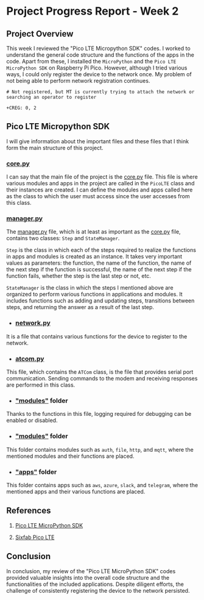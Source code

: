 # Project Progress Report - Week 2

## Project Overview

This week I reviewed the "Pico LTE Micropython SDK" codes. I worked to understand the general code structure and the functions of the apps in the code. Apart from these, I installed the `MicroPython` and the `Pico LTE MicroPython SDK` on Raspberry Pi Pico. However, although I tried various ways, I could only register the device to the network once. My problem of not being able to perform network registration continues.

```
# Not registered, but MT is currently trying to attach the network or searching an operator to register

+CREG: 0, 2
```

## Pico LTE Micropython SDK

I will give information about the important files and these files that I think form the main structure of this project.

### [core.py](https://github.com/sixfab/pico_lte_micropython-sdk/blob/master/pico_lte/core.py)

I can say that the main file of the project is the [core.py](https://github.com/sixfab/pico_lte_micropython-sdk/blob/master/pico_lte/core.py) file. This file is where various modules and apps in the project are called in the `PicoLTE` class and their instances are created. I can define the modules and apps called here as the class to which the user must access since the user accesses from this class.

### [manager.py](https://github.com/sixfab/pico_lte_micropython-sdk/blob/master/pico_lte/utils/manager.py)

The [manager.py](https://github.com/sixfab/pico_lte_micropython-sdk/blob/master/pico_lte/utils/manager.py) file, which is at least as important as the [core.py](https://github.com/sixfab/pico_lte_micropython-sdk/blob/master/pico_lte/core.py) file, contains two classes: `Step` and `StateManager`.

`Step` is the class in which each of the steps required to realize the functions in apps and modules is created as an instance. It takes very important values as parameters: the function, the name of the function, the name of the next step if the function is successful, the name of the next step if the function fails, whether the step is the last step or not, etc.

`StateManager` is the class in which the steps I mentioned above are organized to perform various functions in applications and modules. It includes functions such as adding and updating steps, transitions between steps, and returning the answer as a result of the last step.

- ### [network.py](https://github.com/sixfab/pico_lte_micropython-sdk/blob/master/pico_lte/utils/network.py)

It is a file that contains various functions for the device to register to the network.

- ### [atcom.py](https://github.com/sixfab/pico_lte_micropython-sdk/blob/master/pico_lte/utils/atcom.py)

This file, which contains the `ATCom` class, is the file that provides serial port communication. Sending commands to the modem and receiving responses are performed in this class.

- ### ["modules"](https://github.com/sixfab/pico_lte_micropython-sdk/tree/master/pico_lte/modules) folder

Thanks to the functions in this file, logging required for debugging can be enabled or disabled.

- ### ["modules"](https://github.com/sixfab/pico_lte_micropython-sdk/tree/master/pico_lte/modules) folder

This folder contains modules such as `auth`, `file`, `http`, and `mqtt`, where the mentioned modules and their functions are placed.

- ### ["apps"](https://github.com/sixfab/pico_lte_micropython-sdk/tree/master/pico_lte/apps) folder

This folder contains apps such as `aws`, `azure`, `slack`, and `telegram`, where the mentioned apps and their various functions are placed.

## References

1. [Pico LTE MicroPython SDK](https://github.com/sixfab/pico_lte_micropython-sdk)

2. [Sixfab Pico LTE](https://docs.sixfab.com/docs/sixfab-pico-lte-introduction)

## Conclusion

In conclusion, my review of the "Pico LTE MicroPython SDK" codes provided valuable insights into the overall code structure and the functionalities of the included applications. Despite diligent efforts, the challenge of consistently registering the device to the network persisted.
